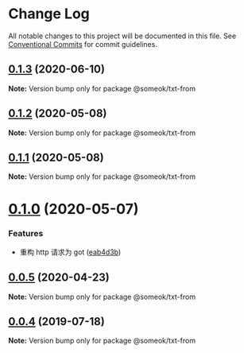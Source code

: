 # Change Log

All notable changes to this project will be documented in this file.
See [Conventional Commits](https://conventionalcommits.org) for commit guidelines.

## [0.1.3](https://github.com/someok/node-toolkit/tree/master/packages/txt-from/compare/@someok/txt-from@0.1.2...@someok/txt-from@0.1.3) (2020-06-10)

**Note:** Version bump only for package @someok/txt-from

## [0.1.2](https://github.com/someok/node-toolkit/tree/master/packages/txt-from/compare/@someok/txt-from@0.1.1...@someok/txt-from@0.1.2) (2020-05-08)

**Note:** Version bump only for package @someok/txt-from

## [0.1.1](https://github.com/someok/node-toolkit/tree/master/packages/txt-from/compare/@someok/txt-from@0.1.0...@someok/txt-from@0.1.1) (2020-05-08)

**Note:** Version bump only for package @someok/txt-from

# [0.1.0](https://github.com/someok/node-toolkit/tree/master/packages/txt-from/compare/@someok/txt-from@0.0.5...@someok/txt-from@0.1.0) (2020-05-07)

### Features

-   重构 http 请求为 got ([eab4d3b](https://github.com/someok/node-toolkit/tree/master/packages/txt-from/commit/eab4d3b))

## [0.0.5](https://github.com/someok/node-toolkit/tree/master/packages/txt-from/compare/@someok/txt-from@0.0.4...@someok/txt-from@0.0.5) (2020-04-23)

**Note:** Version bump only for package @someok/txt-from

## [0.0.4](https://github.com/someok/node-toolkit/tree/master/packages/txt-from/compare/@someok/txt-from@0.0.3...@someok/txt-from@0.0.4) (2019-07-18)

**Note:** Version bump only for package @someok/txt-from
